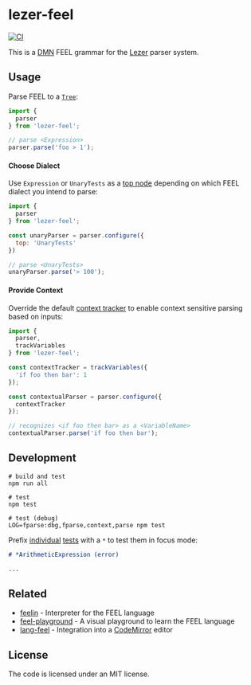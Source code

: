 # lezer-feel

[![CI](https://github.com/nikku/lezer-feel/actions/workflows/CI.yml/badge.svg)](https://github.com/nikku/lezer-feel/actions/workflows/CI.yml)

This is a [DMN](https://www.omg.org/spec/DMN/) FEEL grammar for the
[Lezer](https://lezer.codemirror.net/) parser system.


## Usage

Parse FEEL to a [`Tree`](https://lezer.codemirror.net/docs/ref/#common.Tree):

```javascript
import {
  parser
} from 'lezer-feel';

// parse <Expression>
parser.parse('foo > 1');
```


#### Choose Dialect

Use `Expression` or `UnaryTests` as a [top node](https://lezer.codemirror.net/docs/ref/#lr.LRParser.topNode) depending on which FEEL dialect you intend to parse:

```javascript
import {
  parser
} from 'lezer-feel';

const unaryParser = parser.configure({
  top: 'UnaryTests'
})

// parse <UnaryTests>
unaryParser.parse('> 100');
```


#### Provide Context

Override the default [context tracker](https://lezer.codemirror.net/docs/ref/#lr.ParserConfig.contextTracker) to enable context sensitive parsing based on inputs:

```javascript
import {
  parser,
  trackVariables
} from 'lezer-feel';

const contextTracker = trackVariables({
  'if foo then bar': 1
});

const contextualParser = parser.configure({
  contextTracker
});

// recognizes <if foo then bar> as a <VariableName>
contextualParser.parse('if foo then bar');
```


## Development

```shell
# build and test
npm run all

# test
npm test

# test (debug)
LOG=fparse:dbg,fparse,context,parse npm test
```

Prefix [individual](./test/expressions.txt) [tests](./test/unary-tests.txt) with a `*` to test them in focus mode:

```markdown
# *ArithmeticExpression (error)

...
```


## Related

* [feelin](https://github.com/nikku/feelin) - Interpreter for the FEEL language
* [feel-playground](https://github.com/nikku/feel-playground) - A visual playground to learn the FEEL language
* [lang-feel](https://github.com/nikku/lang-feel) - Integration into a [CodeMirror](https://codemirror.net/) editor

## License

The code is licensed under an MIT license.
